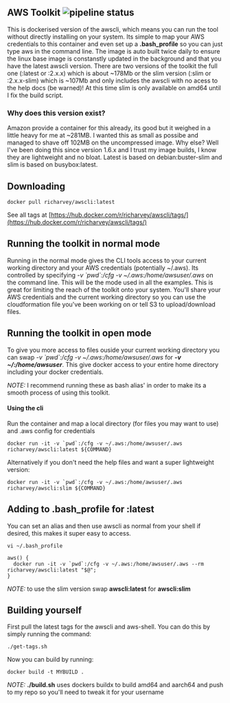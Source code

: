 ## AWS Toolkit ![pipeline status](https://gitlab.com/ric_harvey/docker-aws-toolkit/badges/master/pipeline.svg)

This is dockerised version of the awscli, which means you can run the tool without directly installing on your system. Its simple to map your AWS credentials to this container and even set up a __.bash_profile__ so you can just type aws in the command line. The image is auto built twice daily to ensure the linux base image is constanstly updated in the background and that you have the latest awscli version. There are two versions of the toolkit the full one (:latest or :2.x.x) which is about ~178Mb or the slim version (:slim or :2.x.x-slim) which is ~107Mb and only includes the awscli with no acess to the help docs (be warned)! At this time slim is only available on amd64 until I fix the build script.

### Why does this version exist?

Amazon provide a container for this already, its good but it weighed in a little heavy for me at ~281MB. I wanted this as small as possibe and managed to shave off 102MB on the uncompressed image. Why else? Well I've been doing this since version 1.6.x and I trust my image builds, I know they are lightweight and no bloat. Latest is based on debian:buster-slim and slim is based on busybox:latest.

## Downloading

```
docker pull richarvey/awscli:latest
```

See all tags at [https://hub.docker.com/r/richarvey/awscli/tags/](https://hub.docker.com/r/richarvey/awscli/tags/)

## Running the toolkit in normal mode
Running in the normal mode gives the CLI tools access to your current working directory and your AWS credentials (potentially ~/.aws). Its controlled by specifying _-v \`pwd\`:/cfg -v ~/.aws:/home/awsuser/.aws_ on the command line. This will be the mode used in all the examples. This is great for limiting the reach of the toolkit onto your system. You'll share your AWS credentials and the current working directory so you can use the cloudformation file you've been working on or tell S3 to upload/download files.

## Running the toolkit in open mode
To give you more access to files ouside your current working directory you can swap _-v \`pwd\`:/cfg -v ~/.aws:/home/awsuser/.aws_ for ___-v ~/:/home/awsuser___. This give docker access to your entire home directory including your docker credentials. 

_NOTE:_ I recommend running these as bash alias' in order to make its a smooth process of using this toolkit.

#### Using the cli

Run the container and map a local directory (for files you may want to use) and .aws config for credentials

```
docker run -it -v `pwd`:/cfg -v ~/.aws:/home/awsuser/.aws richarvey/awscli:latest ${COMMAND}
```

Alternatively if you don't need the help files and want a super lightweight version:

```
docker run -it -v `pwd`:/cfg -v ~/.aws:/home/awsuser/.aws richarvey/awscli:slim ${COMMAND}
```

## Adding to .bash_profile for :latest

You can set an alias and then use awscli as normal from your shell if desired, this makes it super easy to access.

```
vi ~/.bash_profile
```

```
aws() {
  docker run -it -v `pwd`:/cfg -v ~/.aws:/home/awsuser/.aws --rm richarvey/awscli:latest "$@";
}
```

_NOTE:_ to use the slim version swap __awscli:latest__ for __awscli:slim__

## Building yourself

First pull the latest tags for the awscli and aws-shell. You can do this by simply running the command:

```
./get-tags.sh
```

Now you can build by running:

```
docker build -t MYBUILD .
``` 

_NOTE:_ __./build.sh__ uses dockers buildx to build amd64 and aarch64 and push to my repo so you'll need to tweak it for your username
